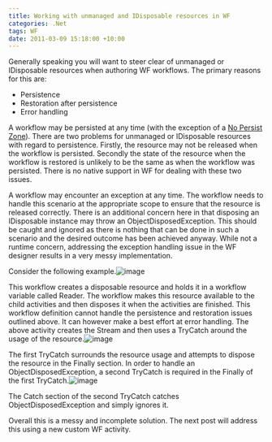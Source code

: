 ```yaml
---
title: Working with unmanaged and IDisposable resources in WF
categories: .Net
tags: WF
date: 2011-03-09 15:18:00 +10:00
---
```


Generally speaking you will want to steer clear of unmanaged or IDisposable resources when authoring WF workflows. The primary reasons for this are:

* Persistence
* Restoration after persistence
* Error handling

A workflow may be persisted at any time (with the exception of a [No Persist Zone][0]). There are two problems for unmanaged or IDisposable resources with regard to persistence. Firstly, the resource may not be released when the workflow is persisted. Secondly the state of the resource when the workflow is restored is unlikely to be the same as when the workflow was persisted. There is no native support in WF for dealing with these two issues.

<!--more-->

A workflow may encounter an exception at any time. The workflow needs to handle this scenario at the appropriate scope to ensure that the resource is released correctly. There is an additional concern here in that disposing an IDisposable instance may throw an ObjectDisposedException. This should be caught and ignored as there is nothing that can be done in such a scenario and the desired outcome has been achieved anyway. While not a runtime concern, addressing the exception handling issue in the WF designer results in a very messy implementation.

Consider the following example.![image][1]

This workflow creates a disposable resource and holds it in a workflow variable called Reader. The workflow makes this resource available to the child activities and then disposes it when the activities are finished. This workflow definition cannot handle the persistence and restoration issues outlined above. It can however make a best effort at error handling. The above activity creates the Stream and then uses a TryCatch around the usage of the resource.![image][2]

The first TryCatch surrounds the resource usage and attempts to dispose the resource in the Finally section. In order to handle an ObjectDisposedException, a second TryCatch is required in the Finally of the first TryCatch.![image][3]

The Catch section of the second TryCatch catches ObjectDisposedException and simply ignores it.

Overall this is a messy and incomplete solution. The next post will address this using a new custom WF activity.

[0]: http://msmvps.com/blogs/theproblemsolver/archive/2010/08/22/workflows-and-no-persist-zones.aspx
[1]: /files/image_81.png
[2]: /files/image_82.png
[3]: /files/image_83.png

